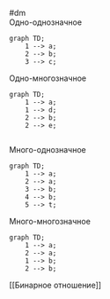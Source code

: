 #dm  
Одно-однозначное
```mermaid
graph TD;
	1 --> a;
	2 --> b;
	3 --> c;
```

Одно-многозначное
```mermaid
graph TD;
	1 --> a;
	1 --> d;
	2 --> b;
	2 --> e;
	
```

Много-однозначное
```mermaid
graph TD;
	1 --> a;
	2 --> a;
	3 --> b;
	4 --> b;
	5 --> t;
```

Много-многозначное
```mermaid
graph TD;
	1 --> a;
	2 --> a;
	1 --> b;
	2 --> b;
```

[[Бинарное отношение]]